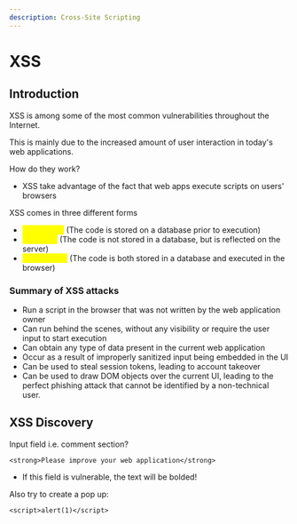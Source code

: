 ```yaml
---
description: Cross-Site Scripting
---
```


# XSS

## Introduction

XSS is among some of the most common vulnerabilities throughout the Internet.

This is mainly due to the increased amount of user interaction in today's web applications.

How do they work?

* XSS take advantage of the fact that web apps execute scripts on users' browsers

XSS comes in three different forms

* <mark style="color:yellow;">Stored XSS</mark> (The code is stored on a database prior to execution)
* <mark style="color:yellow;">Reflected</mark> (The code is not stored in a database, but is reflected on the server)
* <mark style="color:yellow;">DOM-Based</mark> (The code is both stored in a database and executed in the browser)

### Summary of XSS attacks

* Run a script in the browser that was not written by the web application owner
* Can run behind the scenes, without any visibility or require the user input to start execution
* Can obtain any type of data present in the current web application
* Occur as a result of improperly sanitized input being embedded in the UI
* Can be used to steal session tokens, leading to account takeover
* Can be used to draw DOM objects over the current UI, leading to the perfect phishing attack that cannot be identified by a non-technical user.

## XSS Discovery

Input field i.e. comment section?

```
<strong>Please improve your web application</strong>
```

* If this field is vulnerable, the text will be bolded!

Also try to create a pop up:

```
<script>alert(1)</script>
```







